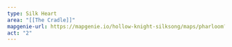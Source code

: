 ```yaml
---
type: Silk Heart
area: "[[The Cradle]]"
mapgenie-url: https://mapgenie.io/hollow-knight-silksong/maps/pharloom?locationIds=479089
act: "2"
---
```

